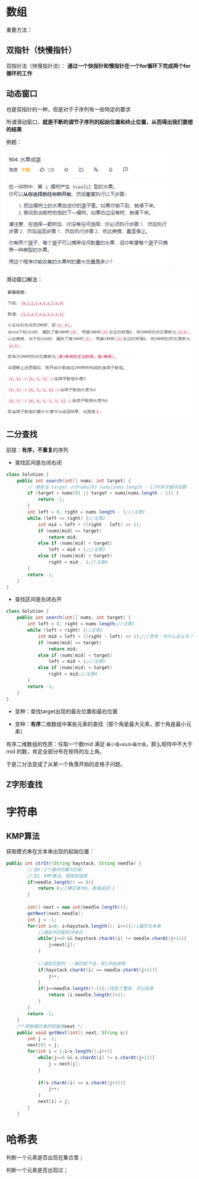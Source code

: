 # 数组

重要方法：

## 双指针（快慢指针）

双指针法（快慢指针法）： **通过一个快指针和慢指针在一个for循环下完成两个for循环的工作**

## 动态窗口

也是双指针的一种，但是对于子序列有一些特定的要求

所谓滑动窗口，**就是不断的调节子序列的起始位置和终止位置，从而得出我们要想的结果**

例题：

![image-20211206205339168](images/image-20211206205339168.png)

滑动窗口解法：

<img src="images/image-20211206232856374.png" alt="image-20211206232856374"  />

## 二分查找

前提：**有序，不重复**的序列

- 查找区间是左闭右闭

```java
class Solution {
    public int search(int[] nums, int target) {
        // 避免当 target 小于nums[0] nums[nums.length - 1]时多次循环运算
        if (target < nums[0] || target > nums[nums.length - 1]) {
            return -1;
        }
        int left = 0, right = nums.length - 1;//注意1
        while (left <= right) {//注意2
            int mid = left + ((right - left) >> 1);
            if (nums[mid] == target)
                return mid;
            else if (nums[mid] < target)
                left = mid + 1;//注意3
            else if (nums[mid] > target)
                right = mid - 1;//注意4
        }
        return -1;
    }
}
```



- 查找区间是左闭右开

```java
class Solution {
    public int search(int[] nums, int target) {
        int left = 0, right = nums.length;//注意1
        while (left < right) {//注意2
            int mid = left + ((right - left) >> 1);///思考：为什么这么写？！！
            if (nums[mid] == target)
                return mid;
            else if (nums[mid] < target)
                left = mid + 1;//注意3
            else if (nums[mid] > target)
                right = mid;//注意4
        }
        return -1;
    }
}
```

- 变种：查找target出现的最左位置和最右位置





- 变种：**有序**二维数组中某些元素的查找（那个角是最大元素，那个角是最小元素）

有序二维数组的性质：任取一个数mid 满足 `最小值<mid<最大值`，那么矩阵中不大于mid 的数，肯定全部分布在矩阵的左上角。

于是二分法变成了从某一个角落开始的走格子问题。

## Z字形查找



# 字符串

## KMP算法

获取模式串在文本串出现的起始位置：

```java
public int strStr(String haystack, String needle) {
        //法0：2个循环的暴力匹配
        //法1：KMP算法，使用前缀表
        if(needle.length() == 0){
            return 0;//模式串为0，直接返回-1
        }

        int[] next = new int[needle.length()];
        getNext(next,needle);
        int j = -1;
        for(int i=0; i<haystack.length(); i++){//i遍历文本串
            //遇到不匹配的冲突点：
            while(j>=0 && haystack.charAt(i) != needle.charAt(j+1)){
                j=next[j];
            }

            //遇到匹配的：一直匹配下去，即j开始递增
            if(haystack.charAt(i) == needle.charAt(j+1)){
                j++;
            }
            if(j==needle.length()-1){//找到了整串，可以结束
                return (i-needle.length()+1);
            }
        }
        return -1;
    }
    /**获取模式串的前缀表next */
    public void getNext(int[] next, String s){
        int j = -1;
        next[0] = j;
        for(int i = 1;i<s.length();i++){
            while(j>=0 && s.charAt(i) != s.charAt(j+1)){
                j = next[j];
            }

            if(s.charAt(i) == s.charAt(j+1)){
                j++;
            }
            next[i] = j;
        }
    }
```

# 哈希表

判断一个元素是否出现在集合里；

判断一个元素是否出现过；





